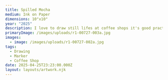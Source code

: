 ```yaml
---
title: Spilled Mocha
medium: Ink on Paper
dimensions: 10"x10"
year: "2025"
description: I love to draw still lifes at coffee shops it's good practice.
primaryImage: /images/uploads/r1-00727-003a.jpg
images:
  - image: /images/uploads/r1-00727-002a.jpg
tags:
  - Drawing
  - Marker
  - Coffee Shop
date: 2025-04-25T23:23:00.000Z
layout: layouts/artwork.njk
---
```

